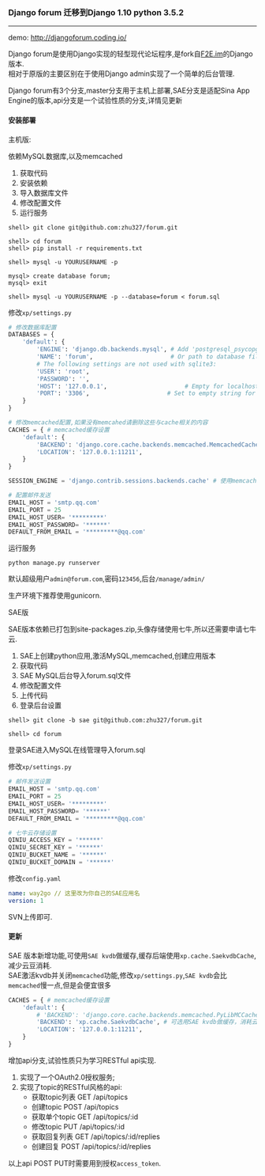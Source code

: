 ### Django forum    迁移到Django 1.10 python 3.5.2

***

demo: <http://djangoforum.coding.io/>

Django forum是使用Django实现的轻型现代论坛程序,是fork自[F2E.im](https://github.com/PaulGuo/F2E.im)的Django版本.  
相对于原版的主要区别在于使用Django admin实现了一个简单的后台管理.

Django forum有3个分支,master分支用于主机上部署,SAE分支是适配Sina App Engine的版本,api分支是一个试验性质的分支,详情见更新

#### 安装部署

主机版:

依赖MySQL数据库,以及memcached

1. 获取代码
2. 安装依赖
3. 导入数据库文件
4. 修改配置文件
5. 运行服务

```shell
shell> git clone git@github.com:zhu327/forum.git

shell> cd forum
shell> pip install -r requirements.txt

shell> mysql -u YOURUSERNAME -p

mysql> create database forum;
mysql> exit

shell> mysql -u YOURUSERNAME -p --database=forum < forum.sql
```

修改`xp/settings.py`

```python
# 修改数据库配置
DATABASES = {
    'default': {
        'ENGINE': 'django.db.backends.mysql', # Add 'postgresql_psycopg2', 'mysql', 'sqlite3' or 'oracle'.
        'NAME': 'forum',                      # Or path to database file if using sqlite3.
        # The following settings are not used with sqlite3:
        'USER': 'root',
        'PASSWORD': '',
        'HOST': '127.0.0.1',                      # Empty for localhost through domain sockets or '127.0.0.1' for localhost through TCP.
        'PORT': '3306',                      # Set to empty string for default.
    }
}

# 修改memcached配置,如果没有memcahed请删除这些与cache相关的内容
CACHES = { # memcached缓存设置
    'default': {
        'BACKEND': 'django.core.cache.backends.memcached.MemcachedCache',
        'LOCATION': '127.0.0.1:11211',
    }
}

SESSION_ENGINE = 'django.contrib.sessions.backends.cache' # 使用memcached存储session

# 配置邮件发送
EMAIL_HOST = 'smtp.qq.com'
EMAIL_PORT = 25
EMAIL_HOST_USER= '*********'
EMAIL_HOST_PASSWORD= '******'
DEFAULT_FROM_EMAIL = '*********@qq.com'
```

运行服务

```shell
python manage.py runserver
```

默认超级用户`admin@forum.com`,密码`123456`,后台`/manage/admin/`

生产环境下推荐使用gunicorn.

SAE版

SAE版本依赖已打包到site-packages.zip,头像存储使用七牛,所以还需要申请七牛云.

1. SAE上创建python应用,激活MySQL,memcached,创建应用版本
2. 获取代码
3. SAE MySQL后台导入forum.sql文件
4. 修改配置文件
5. 上传代码
6. 登录后台设置

```shell
shell> git clone -b sae git@github.com:zhu327/forum.git

shell> cd forum
```

登录SAE进入MySQL在线管理导入forum.sql

修改`xp/settings.py`

```python
# 邮件发送设置
EMAIL_HOST = 'smtp.qq.com'
EMAIL_PORT = 25
EMAIL_HOST_USER= '*********'
EMAIL_HOST_PASSWORD= '******'
DEFAULT_FROM_EMAIL = '*********@qq.com'

# 七牛云存储设置
QINIU_ACCESS_KEY = '******'
QINIU_SECRET_KEY = '******'
QINIU_BUCKET_NAME = '******'
QINIU_BUCKET_DOMAIN = '******'
```

修改`config.yaml`

```yaml
name: way2go // 这里改为你自己的SAE应用名
version: 1
```

SVN上传即可.

#### 更新

SAE 版本新增功能,可使用`SAE kvdb`做缓存,缓存后端使用`xp.cache.SaekvdbCache`,减少云豆消耗.  
SAE激活kvdb并关闭`memcached`功能,修改`xp/settings.py`,`SAE kvdb`会比`memcached`慢一点,但是会便宜很多

```python
CACHES = { # memcached缓存设置
    'default': {
        # 'BACKEND': 'django.core.cache.backends.memcached.PyLibMCCache', # SAE使用pylibmc
        'BACKEND': 'xp.cache.SaekvdbCache', # 可选用SAE kvdb做缓存，消耗云豆更少
        'LOCATION': '127.0.0.1:11211',
    }
}
```

增加api分支,试验性质只为学习RESTful api实现.

1. 实现了一个OAuth2.0授权服务;
2. 实现了topic的RESTful风格的api:
   * 获取topic列表 GET /api/topics
   * 创建topic POST /api/topics
   * 获取单个topic GET /api/topics/:id
   * 修改topic PUT /api/topics/:id
   * 获取回复列表 GET /api/topics/:id/replies
   * 创建回复 POST /api/topics/:id/replies

以上api POST PUT时需要用到授权`access_token`.
